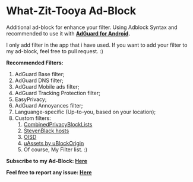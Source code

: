 # What-Zit-Tooya Ad-Block

Additional ad-block for enhance your filter. Using Adblock Syntax and recommended to use it with **[AdGuard for Android](https://adguard.com/en/adguard-android/overview.html).**

I only add filter in the app that i have used. If you want to add your filter to my ad-block, feel free to pull request. :)

**Recommended Filters:**
1. AdGuard Base filter;
2. AdGuard DNS filter;
3. AdGuard Mobile ads filter;
4. AdGuard Tracking Protection filter;
5. EasyPrivacy;
6. AdGuard Annoyances filter;
7. Languange-specific (Up-to-you, based on your location);
8. Custom filters:
    1. [CombinedPrivacyBlockLists](https://github.com/bongochong/CombinedPrivacyBlockLists)
    2. [StevenBlack hosts](https://github.com/StevenBlack/hosts)
    3. [OISD](https://oisd.nl/?p=dl)
    4. [uAssets by uBlockOrigin](https://github.com/uBlockOrigin/uAssets)
    5. Of course, My Filter list. :)

**Subscribe to my Ad-Block: [Here](https://raw.githubusercontent.com/exodius48/Ad-Block/main/Ad-Block.txt)**

**Feel free to report any issue: [Here](https://github.com/exodius48/Ad-Block/issues)**
